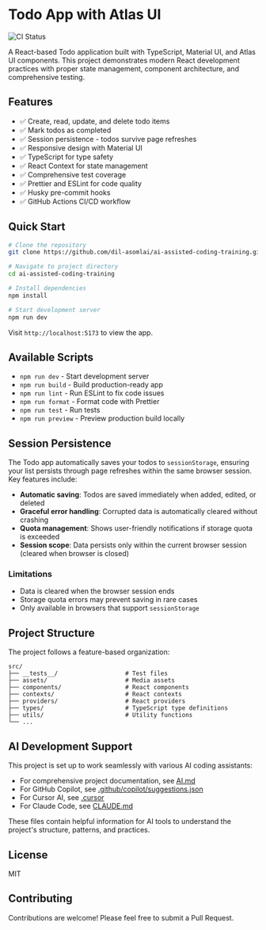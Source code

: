 # Todo App with Atlas UI

![CI Status](https://github.com/dil-asomlai/ai-assisted-coding-training/actions/workflows/ci.yml/badge.svg)

A React-based Todo application built with TypeScript, Material UI, and Atlas UI components. This project demonstrates modern React development practices with proper state management, component architecture, and comprehensive testing.

## Features

- ✅ Create, read, update, and delete todo items
- ✅ Mark todos as completed
- ✅ Session persistence - todos survive page refreshes
- ✅ Responsive design with Material UI
- ✅ TypeScript for type safety
- ✅ React Context for state management
- ✅ Comprehensive test coverage
- ✅ Prettier and ESLint for code quality
- ✅ Husky pre-commit hooks
- ✅ GitHub Actions CI/CD workflow

## Quick Start

```bash
# Clone the repository
git clone https://github.com/dil-asomlai/ai-assisted-coding-training.git

# Navigate to project directory
cd ai-assisted-coding-training

# Install dependencies
npm install

# Start development server
npm run dev
```

Visit `http://localhost:5173` to view the app.

## Available Scripts

- `npm run dev` - Start development server
- `npm run build` - Build production-ready app
- `npm run lint` - Run ESLint to fix code issues
- `npm run format` - Format code with Prettier
- `npm run test` - Run tests
- `npm run preview` - Preview production build locally

## Session Persistence

The Todo app automatically saves your todos to `sessionStorage`, ensuring your list persists through page refreshes within the same browser session. Key features include:

- **Automatic saving**: Todos are saved immediately when added, edited, or deleted
- **Graceful error handling**: Corrupted data is automatically cleared without crashing
- **Quota management**: Shows user-friendly notifications if storage quota is exceeded
- **Session scope**: Data persists only within the current browser session (cleared when browser is closed)

### Limitations
- Data is cleared when the browser session ends
- Storage quota errors may prevent saving in rare cases
- Only available in browsers that support `sessionStorage`

## Project Structure

The project follows a feature-based organization:

```
src/
├── __tests__/                   # Test files
├── assets/                      # Media assets
├── components/                  # React components
├── contexts/                    # React contexts
├── providers/                   # React providers
├── types/                       # TypeScript type definitions
├── utils/                       # Utility functions
└── ...
```

## AI Development Support

This project is set up to work seamlessly with various AI coding assistants:

- For comprehensive project documentation, see [AI.md](./AI.md)
- For GitHub Copilot, see [.github/copilot/suggestions.json](./.github/copilot/suggestions.json)
- For Cursor AI, see [.cursor](./.cursor)
- For Claude Code, see [CLAUDE.md](./CLAUDE.md)

These files contain helpful information for AI tools to understand the project's structure, patterns, and practices.

## License

MIT

## Contributing

Contributions are welcome! Please feel free to submit a Pull Request.